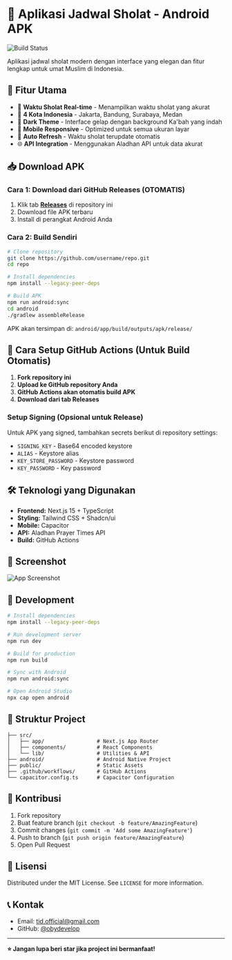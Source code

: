 # 📱 Aplikasi Jadwal Sholat - Android APK

![Build Status](https://github.com/username/repo/workflows/Build%20Android%20APK/badge.svg)

Aplikasi jadwal sholat modern dengan interface yang elegan dan fitur lengkap untuk umat Muslim di Indonesia.

## 🎯 Fitur Utama

- 🕌 **Waktu Sholat Real-time** - Menampilkan waktu sholat yang akurat
- 📍 **4 Kota Indonesia** - Jakarta, Bandung, Surabaya, Medan
- 🌙 **Dark Theme** - Interface gelap dengan background Ka'bah yang indah
- 📱 **Mobile Responsive** - Optimized untuk semua ukuran layar
- 🔄 **Auto Refresh** - Waktu sholat terupdate otomatis
- 🌐 **API Integration** - Menggunakan Aladhan API untuk data akurat

## 📥 Download APK

### Cara 1: Download dari GitHub Releases (OTOMATIS)
1. Klik tab **[Releases](../../releases)** di repository ini
2. Download file APK terbaru
3. Install di perangkat Android Anda

### Cara 2: Build Sendiri
```bash
# Clone repository
git clone https://github.com/username/repo.git
cd repo

# Install dependencies
npm install --legacy-peer-deps

# Build APK
npm run android:sync
cd android
./gradlew assembleRelease
```

APK akan tersimpan di: `android/app/build/outputs/apk/release/`

## 🚀 Cara Setup GitHub Actions (Untuk Build Otomatis)

1. **Fork repository ini**
2. **Upload ke GitHub repository Anda**
3. **GitHub Actions akan otomatis build APK**
4. **Download dari tab Releases**

### Setup Signing (Opsional untuk Release)
Untuk APK yang signed, tambahkan secrets berikut di repository settings:
- `SIGNING_KEY` - Base64 encoded keystore
- `ALIAS` - Keystore alias
- `KEY_STORE_PASSWORD` - Keystore password
- `KEY_PASSWORD` - Key password

## 🛠️ Teknologi yang Digunakan

- **Frontend:** Next.js 15 + TypeScript
- **Styling:** Tailwind CSS + Shadcn/ui
- **Mobile:** Capacitor
- **API:** Aladhan Prayer Times API
- **Build:** GitHub Actions

## 📱 Screenshot

![App Screenshot](https://via.placeholder.com/300x600/000000/FFFFFF?text=Aplikasi+Jadwal+Sholat)

## 🔧 Development

```bash
# Install dependencies
npm install --legacy-peer-deps

# Run development server
npm run dev

# Build for production
npm run build

# Sync with Android
npm run android:sync

# Open Android Studio
npx cap open android
```

## 📂 Struktur Project

```
├── src/
│   ├── app/                 # Next.js App Router
│   ├── components/          # React Components
│   └── lib/                 # Utilities & API
├── android/                 # Android Native Project
├── public/                  # Static Assets
├── .github/workflows/       # GitHub Actions
└── capacitor.config.ts      # Capacitor Configuration
```

## 🤝 Kontribusi

1. Fork repository
2. Buat feature branch (`git checkout -b feature/AmazingFeature`)
3. Commit changes (`git commit -m 'Add some AmazingFeature'`)
4. Push to branch (`git push origin feature/AmazingFeature`)
5. Open Pull Request

## 📄 Lisensi

Distributed under the MIT License. See `LICENSE` for more information.

## 📞 Kontak

- Email: tid.official@gmail.com
- GitHub: [@obydevelop](https://github.com/yourusername)

---

**⭐ Jangan lupa beri star jika project ini bermanfaat!**
